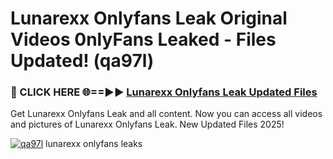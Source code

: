 # Lunarexx Onlyfans Leak Original Videos 0nlyFans Leaked - Files Updated! (qa97l)

<h3>🔴 CLICK HERE 🌐==►► <a href="https://tinyurl.com/2jnfzry5" rel="nofollow">Lunarexx Onlyfans Leak Updated Files</a></h3>

Get Lunarexx Onlyfans Leak and all content. Now you can access all videos and pictures of Lunarexx Onlyfans Leak. New Updated Files 2025!

[![qa97l](https://i.imgur.com/GyGTBgg.gif)](https://tinyurl.com/2jnfzry5)
lunarexx onlyfans leaks